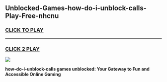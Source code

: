 
## Unblocked-Games-how-do-i-unblock-calls-Play-Free-nhcnu
<h3>
<a href="https://premium76.site?title=how-do-i-unblock-calls&ref=10A">CLICK TO PLAY</a></h3>
<hr>

<h3>
<a href="https://premium76.site?title=how-do-i-unblock-calls&ref=10A">CLICK 2 PLAY</a>
  
</h3>

<a href="https://premium76.site?title=how-do-i-unblock-calls&ref=10A"><img src="https://clearcache.store/games.png"></a>


**how-do-i-unblock-calls games unblocked: Your Gateway to Fun and Accessible Online Gaming**
